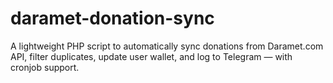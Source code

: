 # daramet-donation-sync
A lightweight PHP script to automatically sync donations from Daramet.com API, filter duplicates, update user wallet, and log to Telegram — with cronjob support.
